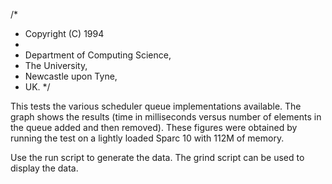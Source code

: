 /*
 * Copyright (C) 1994
 *
 * Department of Computing Science,
 * The University,
 * Newcastle upon Tyne,
 * UK.
 */

This tests the various scheduler queue implementations available.  The
graph  shows the   results   (time in milliseconds  versus  number  of
elements  in  the queue added  and  then removed).  These figures were
obtained by running the test on a lightly loaded Sparc 10 with 112M of
memory.

Use the run script to generate the data. The grind script can be used to
display the data.
